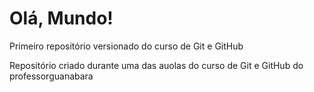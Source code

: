 # Olá, Mundo!
 Primeiro repositório versionado do curso de Git e GitHub

Repositório criado durante uma das auolas do curso de Git e GitHub do professorguanabara
